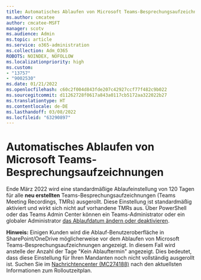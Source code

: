 ```yaml
---
title: Automatisches Ablaufen von Microsoft Teams-Besprechungsaufzeichnungen
ms.author: cmcatee
author: cmcatee-MSFT
manager: scotv
ms.audience: Admin
ms.topic: article
ms.service: o365-administration
ms.collection: Adm_O365
ROBOTS: NOINDEX, NOFOLLOW
ms.localizationpriority: high
ms.custom:
- "13757"
- "9002530"
ms.date: 01/21/2022
ms.openlocfilehash: c60c2f004d843fde207c42927ccf77f482c9b022
ms.sourcegitcommit: d11262728f0617a843a0117cb5172aa322022b27
ms.translationtype: HT
ms.contentlocale: de-DE
ms.lasthandoff: 03/08/2022
ms.locfileid: "63290897"
---
```

# <a name="teams-meeting-recordings-auto-expiration"></a>Automatisches Ablaufen von Microsoft Teams-Besprechungsaufzeichnungen

Ende März 2022 wird eine standardmäßige Ablaufeinstellung von 120 Tagen für alle **neu erstellten** Teams-Besprechungsaufzeichnungen (Teams Meeting Recordings, TMRs) ausgerollt. Diese Einstellung ist standardmäßig aktiviert und wirkt sich nicht auf vorhandene TMRs aus. Über PowerShell oder das Teams Admin Center können ein Teams-Administrator oder ein globaler Administrator [das Ablaufdatum ändern oder deaktivieren](https://docs.microsoft.com/MicrosoftTeams/meeting-expiration#change-the-default-expiration-date).

**Hinweis:** Einigen Kunden wird die Ablauf-Benutzeroberfläche in SharePoint/OneDrive möglicherweise vor dem Ablaufen von Microsoft Teams-Besprechungsaufzeichnungen angezeigt. In diesem Fall wird anstelle der Anzahl der Tage "Kein Ablauftermin" angezeigt. Dies bedeutet, dass diese Einstellung für Ihren Mandanten noch nicht vollständig ausgerollt ist. Suchen Sie im [Nachrichtencenter (MC274188)](https://admin.microsoft.com/Adminportal/Home?source=applauncher#/MessageCenter) nach den aktuellsten Informationen zum Rolloutzeitplan.
